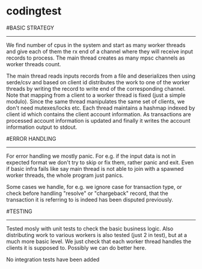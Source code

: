 # codingtest


#BASIC STRATEGY
****************

We find number of cpus in the system and start as many worker threads and give
each of them the rx end of a channel where they will receive input records to
process. The main thread creates as many mpsc channels as worker threads count.

The main thread reads inputs records from a file  and deserializes then using
serde/csv and based on client id distributes the work to one of the worker
threads by writing the record to write end of the corresponding channel.  Note
that mapping from a client to a worker thread is fixed (just a simple modulo).
Since the same thread manipulates the same set of clients, we don't need
mutexes/locks etc. Each thread maintains a hashmap indexed by client id which
contains the client account information. As transactions are processed account
information is updated and finally it writes the account information output to
stdout.


#ERROR HANDLING
****************

For error handling we mostly panic.  For e.g. if the input data is not in
expected format we don't try to skip or fix them, rather panic and exit.  Even
if basic infra fails like say main thread is not able to join with a spawned
worker threads, the whole program just panics.

Some cases we handle, for e.g. we ignore case for transaction type, or check
before handling "resolve" or "chargeback" record, that the transaction it is
referring to is indeed has been disputed previously.

#TESTING
**********

Tested mosly with unit tests to check the basic business logic.  Also
distributing work to various workers is also tested (just 2 in test), but at a
much more basic level.  We just check that each worker thread handles the
clients it is supposed to.  Possibly we can do better here.

No integration tests have been added
